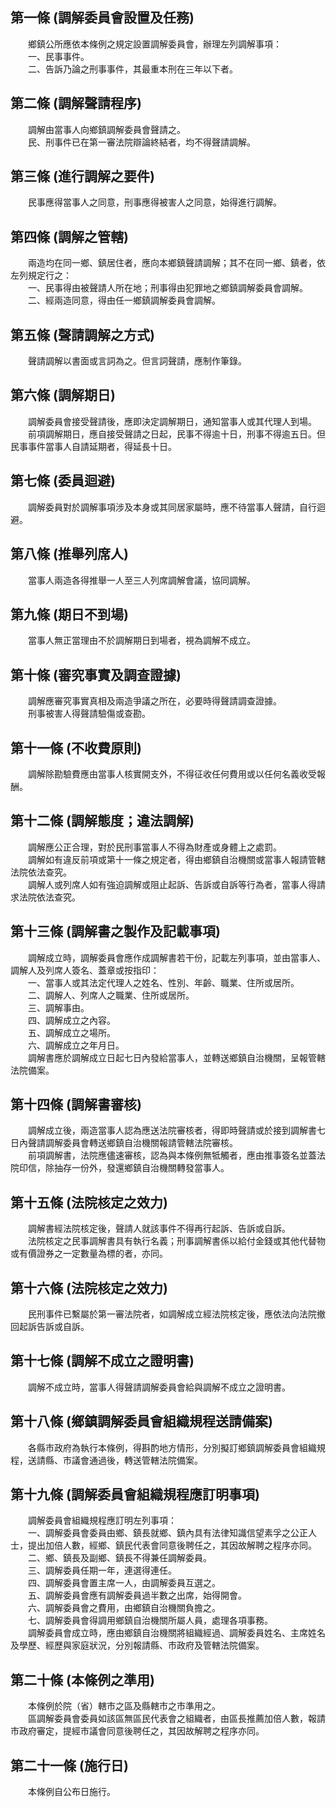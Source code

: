 第一條 (調解委員會設置及任務)
-----------------------------
　　鄉鎮公所應依本條例之規定設置調解委員會，辦理左列調解事項：  
　　一、民事事件。  
　　二、告訴乃論之刑事事件，其最重本刑在三年以下者。  


第二條 (調解聲請程序)
---------------------
　　調解由當事人向鄉鎮調解委員會聲請之。  
　　民、刑事件已在第一審法院辯論終結者，均不得聲請調解。  


第三條 (進行調解之要件)
-----------------------
　　民事應得當事人之同意，刑事應得被害人之同意，始得進行調解。  


第四條 (調解之管轄)
-------------------
　　兩造均在同一鄉、鎮居住者，應向本鄉鎮聲請調解；其不在同一鄉、鎮者，依左列規定行之：  
　　一、民事得由被聲請人所在地；刑事得由犯罪地之鄉鎮調解委員會調解。  
　　二、經兩造同意，得由任一鄉鎮調解委員會調解。  


第五條 (聲請調解之方式)
-----------------------
　　聲請調解以書面或言詞為之。但言詞聲請，應制作筆錄。  


第六條 (調解期日)
-----------------
　　調解委員會接受聲請後，應即決定調解期日，通知當事人或其代理人到場。  
　　前項調解期日，應自接受聲請之日起，民事不得逾十日，刑事不得逾五日。但民事事件當事人自請延期者，得延長十日。  


第七條 (委員迴避)
-----------------
　　調解委員對於調解事項涉及本身或其同居家屬時，應不待當事人聲請，自行迴避。  


第八條 (推舉列席人)
-------------------
　　當事人兩造各得推舉一人至三人列席調解會議，協同調解。  


第九條 (期日不到場)
-------------------
　　當事人無正當理由不於調解期日到場者，視為調解不成立。  


第十條 (審究事實及調查證據)
---------------------------
　　調解應審究事實真相及兩造爭議之所在，必要時得聲請調查證據。  
　　刑事被害人得聲請驗傷或查勘。  


第十一條 (不收費原則)
---------------------
　　調解除勘驗費應由當事人核實開支外，不得征收任何費用或以任何名義收受報酬。  


第十二條 (調解態度；違法調解)
-----------------------------
　　調解應公正合理，對於民刑事當事人不得為財產或身體上之處罰。  
　　調解如有違反前項或第十一條之規定者，得由鄉鎮自治機關或當事人報請管轄法院依法查究。  
　　調解人或列席人如有強迫調解或阻止起訴、告訴或自訴等行為者，當事人得請求法院依法查究。  


第十三條 (調解書之製作及記載事項)
---------------------------------
　　調解成立時，調解委員會應作成調解書若干份，記載左列事項，並由當事人、調解人及列席人簽名、蓋章或按指印：  
　　一、當事人或其法定代理人之姓名、性別、年齡、職業、住所或居所。  
　　二、調解人、列席人之職業、住所或居所。  
　　三、調解事由。  
　　四、調解成立之內容。  
　　五、調解成立之場所。  
　　六、調解成立之年月日。  
　　調解書應於調解成立日起七日內發給當事人，並轉送鄉鎮自治機關，呈報管轄法院備案。  


第十四條 (調解書審核)
---------------------
　　調解成立後，兩造當事人認為應送法院審核者，得即時聲請或於接到調解書七日內聲請調解委員會轉送鄉鎮自治機關報請管轄法院審核。  
　　前項調解書，法院應儘速審核，認為與本條例無牴觸者，應由推事簽名並蓋法院印信，除抽存一份外，發還鄉鎮自治機關轉發當事人。  


第十五條 (法院核定之效力)
-------------------------
　　調解書經法院核定後，聲請人就該事件不得再行起訴、告訴或自訴。  
　　法院核定之民事調解書具有執行名義；刑事調解書係以給付金錢或其他代替物或有價證券之一定數量為標的者，亦同。  


第十六條 (法院核定之效力)
-------------------------
　　民刑事件已繫屬於第一審法院者，如調解成立經法院核定後，應依法向法院撤回起訴告訴或自訴。  


第十七條 (調解不成立之證明書)
-----------------------------
　　調解不成立時，當事人得聲請調解委員會給與調解不成立之證明書。  


第十八條 (鄉鎮調解委員會組織規程送請備案)
-----------------------------------------
　　各縣市政府為執行本條例，得斟酌地方情形，分別擬訂鄉鎮調解委員會組織規程，送請縣、市議會通過後，轉送管轄法院備案。  


第十九條 (調解委員會組織規程應訂明事項)
---------------------------------------
　　調解委員會組織規程應訂明左列事項：  
　　一、調解委員會委員由鄉、鎮長就鄉、鎮內具有法律知識信望素孚之公正人士，提出加倍人數，經鄉、鎮民代表會同意後聘任之，其因故解聘之程序亦同。  
　　二、鄉、鎮長及副鄉、鎮長不得兼任調解委員。  
　　三、調解委員任期一年，連選得連任。  
　　四、調解委員會置主席一人，由調解委員互選之。  
　　五、調解委員會應有調解委員過半數之出席，始得開會。  
　　六、調解委員會之費用，由鄉鎮自治機關負擔之。  
　　七、調解委員會得調用鄉鎮自治機關所屬人員，處理各項事務。  
　　調解委員會成立時，應由鄉鎮自治機關將組織經過、調解委員姓名、主席姓名及學歷、經歷與家庭狀況，分別報請縣、市政府及管轄法院備案。  


第二十條 (本條例之準用)
-----------------------
　　本條例於院（省）轄市之區及縣轄市之市準用之。  
　　區調解委員會委員如該區無區民代表會之組織者，由區長推薦加倍人數，報請市政府審定，提經市議會同意後聘任之，其因故解聘之程序亦同。  


第二十一條 (施行日)
-------------------
　　本條例自公布日施行。